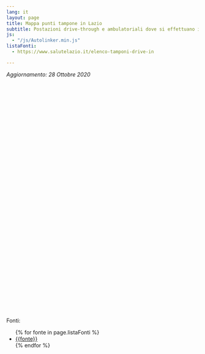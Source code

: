 ```yaml
---
lang: it
layout: page
title: Mappa punti tampone in Lazio
subtitle: Postazioni drive-through e ambulatoriali dove si effettuano i tamponi Covid19 in Lazio
js:
  - "/js/Autolinker.min.js"
listaFonti:
  - https://www.salutelazio.it/elenco-tamponi-drive-in

---
```


_Aggiornamento: 28 Ottobre 2020_

<link rel="stylesheet" href="https://unpkg.com/leaflet@1.7.1/dist/leaflet.css"
  integrity="sha512-xodZBNTC5n17Xt2atTPuE1HxjVMSvLVW9ocqUKLsCC5CXdbqCmblAshOMAS6/keqq/sMZMZ19scR4PsZChSR7A=="
  crossorigin=""/>
<script src="https://unpkg.com/leaflet@1.7.1/dist/leaflet.js"
  integrity="sha512-XQoYMqMTK8LvdxXYG3nZ448hOEQiglfqkJs1NOQV44cWnUrBc8PkAOcXy20w0vlaXaVUearIOBhiXZ5V3ynxwA=="
  crossorigin=""></script>

<link rel="stylesheet" href="https://cdnjs.cloudflare.com/ajax/libs/Leaflet.awesome-markers/2.0.2/leaflet.awesome-markers.css" />
<script src="https://cdnjs.cloudflare.com/ajax/libs/Leaflet.awesome-markers/2.0.2/leaflet.awesome-markers.min.js"></script>
<link rel="stylesheet" href="https://unpkg.com/leaflet.markercluster@1.4.1/dist/MarkerCluster.css"
   crossorigin=""/>

<link rel="stylesheet" href="https://unpkg.com/leaflet.markercluster@1.4.1/dist/MarkerCluster.Default.css"
   crossorigin=""/>

 <script src="https://unpkg.com/leaflet.markercluster@1.4.1/dist/leaflet.markercluster.js"
   crossorigin=""></script>

<style>
#map{ height: 600px }
</style>

<div id="map"></div>

Fonti: 

<ul>
{% for fonte in page.listaFonti %}
<li><a href="{{fonte}}">{{fonte}}</a></li>
{% endfor %}
</ul>

<script>

window.onload = function() {
var vialMarker = L.AwesomeMarkers.icon({
icon: 'vial',
prefix: 'fa',
markerColor: 'red'
});

var markerList=[];
{% for member in site.data.machgen.mappe.Toscana.tamponi %}
{% if member.LATITUDINE != blank and member.LONGITUDINE != blank %}
markerList.push([{{member.LATITUDINE}}, {{member.LONGITUDINE}}, "{{member.ASL|uri_escape}}", "{{member.DOVE|uri_escape}}", "{{member.ORARI|uri_escape}}", "{{member['NOTE SUL SERVIZIO']|uri_escape}}"]);
{% endif %}
{% endfor %}

// initialize the map
var map = L.map('map');

// create the tile layer with correct attribution
var osmUrl='{{site.tile_map}}';
var osmAttrib='&copy; <a href="http://www.openstreetmap.org/copyright">OpenStreetMap</a>, Tiles courtesy of <a href="http://leafletjs.com/" target="_blank">Leaflet</a>';
var osm = new L.TileLayer(osmUrl, {minZoom: 6, maxZoom: 19, attribution: osmAttrib});


var sumLat = 0.;
var sumLon = 0.;
var countMarkers=0;

markers = L.markerClusterGroup();

for (var i=0; i<markerList.length; i++) {
    var lat = markerList[i][0];
    var lon = markerList[i][1];
    var popupASL = markerList[i][2];
    var popupDOVE = markerList[i][3];
    var popupORARI = markerList[i][4];
    var popupNOTE = markerList[i][5];

    // Raccolte fondi, Supporto psicologico, Servizi e iniziative solidali pubbliche, Servizi e iniziative solidali private, Richiesta aiuto

    if (!isNaN(lat) && !isNaN(lon)) {
        var markerLocation = new L.LatLng(lat, lon);

        var marker = new L.Marker(markerLocation, { icon: vialMarker} );
        markerText="<h3>"+decodeURI(popupDOVE)+"</h3>";
        markerText+="<table>";
        if (popupUSL) {
            markerText+="<tr><td>ASL</td><td>"+decodeURI(popupASL)+"</td></tr>";
        }
        if (popupORARI) {
            markerText+="<tr><td>ORARI</td><td>"+decodeURI(popupORARI)+"</td></tr>";
        }
        if (popupNOTE) {
            markerText+="<tr><td>NOTE</td><td>"+decodeURI(popupNOTE)+"</td></tr>";
        }
        markerText+="</table>";

        marker.bindPopup(Autolinker.link(markerText, newWindow=true));

        markers.addLayer(marker);

        sumLat += lat;
        sumLon += lon;
        countMarkers++;
    }
}


map.addLayer(markers);
map.addLayer(osm).setView([sumLat / countMarkers, sumLon / countMarkers], 7);
map.fitBounds(markers.getBounds().pad(0.1));
}

</script>

